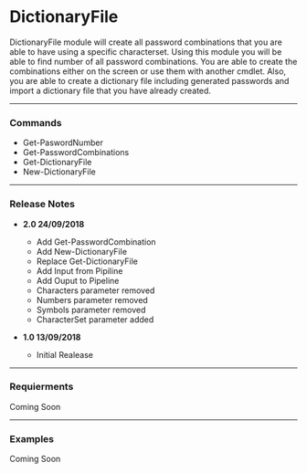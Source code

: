 # DictionaryFile

DictionaryFile module will create all password combinations that you are able to have
using a specific characterset. Using this module you will be able to find number of all
password combinations. You are able to create the combinations either on the screen or
use them with another cmdlet. Also, you are able to create a dictionary file including
generated passwords and import a dictionary file that you have already created.

---

### Commands

* Get-PaswordNumber
* Get-PasswordCombinations
* Get-DictionaryFile
* New-DictionaryFile

---

### Release Notes

* __2.0 24/09/2018__
  * Add Get-PasswordCombination
  * Add New-DictionaryFile
  * Replace Get-DictionaryFile
  * Add Input from Pipiline
  * Add Ouput to Pipeline
  * Characters parameter removed
  * Numbers parameter removed
  * Symbols parameter removed
  * CharacterSet parameter added

* __1.0 13/09/2018__
  * Initial Realease

---

### Requierments

Coming Soon

---

### Examples

Coming Soon
